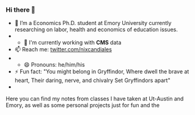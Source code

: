 ### Hi there 👋
- 🔭 I’m a Economics Ph.D. student at Emory University currently researching on labor, health and economics of education issues.
- - 🏢 I'm currently working with **CMS** data 
- 📫 Reach me: [twitter.com/nixcandiales](https://twitter.com/nixcandiales)
- - 😄 Pronouns: he/him/his
- ⚡ Fun fact: "You might belong in Gryffindor,
Where dwell the brave at heart,
Their daring, nerve, and chivalry
Set Gryffindors apart"
- 
Here you can find my notes from classes I have taken at Ut-Austin and Emory, as well as some personal projects just for fun and the 


<!--
**Nixoncandiales/Nixoncandiales** is a ✨ _special_ ✨ repository because its `README.md` (this file) appears on your GitHub profile.

Here are some ideas to get you started:


- 🌱 I’m currently learning ...
- 👯 I’m looking to collaborate on ...
- 🤔 I’m looking for help with ...
- 💬 Ask me about ...


- ⚡ Fun fact: ...
-->

